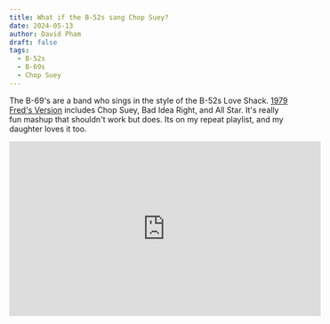 ```yaml
---
title: What if the B-52s sang Chop Suey?
date: 2024-05-13
author: David Pham
draft: false
tags:
  - B-52s
  - B-69s
  - Chop Suey
---
```


The B-69's are a band who sings in the style of the B-52s Love Shack. [1979 Fred's Version](https://theb69s.bandcamp.com/album/1979-freds-version) includes Chop Suey, Bad Idea Right, and All Star. It's really fun mashup that shouldn't work but does. Its on my repeat playlist, and my daughter loves it too.

<iframe width="560" height="315" src="https://www.youtube.com/embed/zqutezO9wrk?si=4dJ4mWp1OvajAkR6" title="YouTube video player" frameborder="0" allow="accelerometer; autoplay; clipboard-write; encrypted-media; gyroscope; picture-in-picture; web-share" referrerpolicy="strict-origin-when-cross-origin" allowfullscreen></iframe>